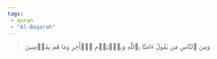 ```yaml
---
tags: 
 - quran 
 - "Al-Baqarah"
---
```


> وَمِنَ ٱلنَّاسِ مَن يَقُولُ ءَامَنَّا بِٱللَّهِ وَبِٱلۡيَوۡمِ ٱلۡأٓخِرِ وَمَا هُم بِمُؤۡمِنِينَ
